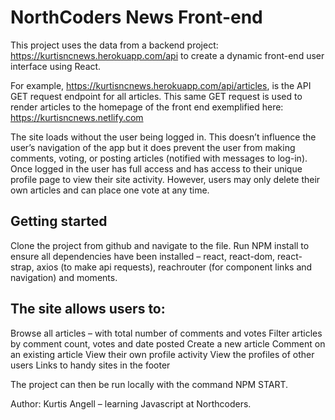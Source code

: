 # NorthCoders News Front-end

This project uses the data from a backend project: https://kurtisncnews.herokuapp.com/api to create a dynamic front-end user interface  using React. 

For example, https://kurtisncnews.herokuapp.com/api/articles, is the API GET request endpoint for all articles. This same GET request is used to render articles to the homepage of the front end exemplified here: https://kurtisncnews.netlify.com

The site loads without the user being logged in. This doesn’t influence the user’s navigation of the app but it does prevent the user from making comments, voting, or posting articles (notified with messages to log-in). Once logged in the user has full access and has access to their unique profile page to view their site activity. However, users may only delete their own articles and can place one vote at any time. 

## Getting started
Clone the project from github and navigate to the file.  Run NPM install to ensure all dependencies have been installed – react, react-dom, react-strap, axios (to make api requests), reachrouter (for component links and navigation) and moments. 

## The site allows users to: 
Browse all articles – with total number of comments and votes 
Filter articles by comment count, votes and date posted
Create a new article
Comment on an existing article
View their own profile activity 
View the profiles of other users
Links to handy sites in the footer

The project can then be run locally with the command NPM START.

Author: Kurtis Angell – learning Javascript at Northcoders. 

